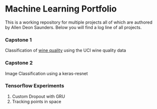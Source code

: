 # Machine Learning Portfolio
This is a working repository for multiple projects all of which are authored by Allen Deon Saunders. Below you will find a log line of all projects.

### Capstone 1
Classification of [wine quality](https://github.com/bucoyas/ml_portfolio/tree/master/wine_quality) using the UCI wine quality data 

### Capstone 2
Image Classification using a keras-resnet

### Tensorflow Experiments
1. Custom Dropout with GRU
2. Tracking points in space

